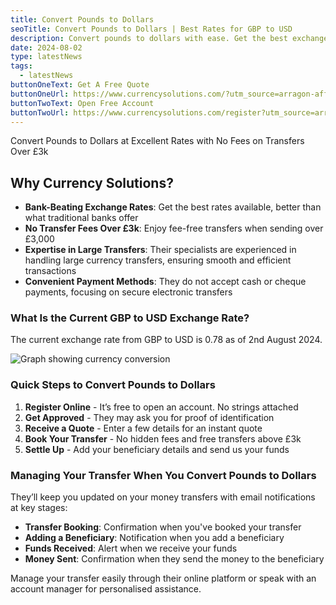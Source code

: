 ```yaml
---
title: Convert Pounds to Dollars
seoTitle: Convert Pounds to Dollars | Best Rates for GBP to USD
description: Convert pounds to dollars with ease. Get the best exchange rates for GBP to USD transfers and ensure a smooth, cost-effective conversion process
date: 2024-08-02
type: latestNews
tags:
  - latestNews
buttonOneText: Get A Free Quote
buttonOneUrl: https://www.currencysolutions.com/?utm_source=arragon-affiliates
buttonTwoText: Open Free Account
buttonTwoUrl: https://www.currencysolutions.com/register?utm_source=arragon-affiliates
---
```

Convert Pounds to Dollars at Excellent Rates with No Fees on Transfers Over £3k

## Why Currency Solutions?

* **Bank-Beating Exchange Rates**: Get the best rates available, better than what traditional banks offer
* **No Transfer Fees Over £3k**: Enjoy fee-free transfers when sending over £3,000
* **Expertise in Large Transfers**: Their specialists are experienced in handling large currency transfers, ensuring smooth and efficient transactions
* **Convenient Payment Methods**: They do not accept cash or cheque payments, focusing on secure electronic transfers

### What Is the Current GBP to USD Exchange Rate?

The current exchange rate from GBP to USD is 0.78 as of 2nd August  2024.

![Graph showing currency conversion](/static/img/0.webp "Currency Convertor GBP to USD")

### Quick Steps to Convert Pounds to Dollars

1. **Register Online** - It’s free to open an account. No strings attached
2. **Get Approved** - They may ask you for proof of identification
3. **Receive a Quote** - Enter a few details for an instant quote
4. **Book Your Transfer** - No hidden fees and free transfers above £3k
5. **Settle Up** - Add your beneficiary details and send us your funds

### Managing Your Transfer When You Convert Pounds to Dollars

They’ll keep you updated on your money transfers with email notifications at key stages:

* **Transfer Booking**: Confirmation when you've booked your transfer
* **Adding a Beneficiary**: Notification when you add a beneficiary
* **Funds Received**: Alert when we receive your funds
* **Money Sent**: Confirmation when they send the money to the beneficiary

Manage your transfer easily through their online platform or speak with an account manager for personalised assistance.
